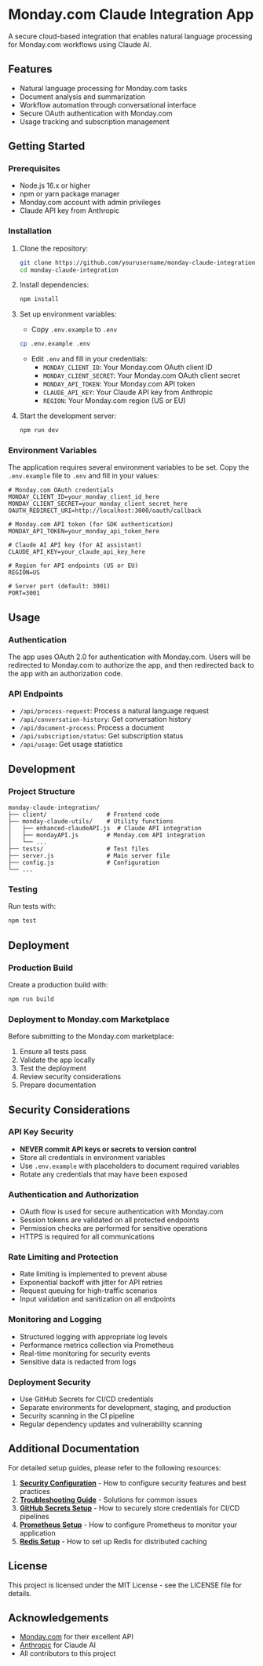 # Monday.com Claude Integration App

A secure cloud-based integration that enables natural language processing for Monday.com workflows using Claude AI.

## Features

- Natural language processing for Monday.com tasks
- Document analysis and summarization
- Workflow automation through conversational interface
- Secure OAuth authentication with Monday.com
- Usage tracking and subscription management

## Getting Started

### Prerequisites

- Node.js 16.x or higher
- npm or yarn package manager
- Monday.com account with admin privileges
- Claude API key from Anthropic

### Installation

1. Clone the repository:
   ```bash
   git clone https://github.com/yourusername/monday-claude-integration.git
   cd monday-claude-integration
   ```

2. Install dependencies:
   ```bash
   npm install
   ```

3. Set up environment variables:
   - Copy `.env.example` to `.env`
   ```bash
   cp .env.example .env
   ```
   - Edit `.env` and fill in your credentials:
     - `MONDAY_CLIENT_ID`: Your Monday.com OAuth client ID
     - `MONDAY_CLIENT_SECRET`: Your Monday.com OAuth client secret
     - `MONDAY_API_TOKEN`: Your Monday.com API token
     - `CLAUDE_API_KEY`: Your Claude API key from Anthropic
     - `REGION`: Your Monday.com region (US or EU)

4. Start the development server:
   ```bash
   npm run dev
   ```

### Environment Variables

The application requires several environment variables to be set. Copy the `.env.example` file to `.env` and fill in your values:

```
# Monday.com OAuth credentials
MONDAY_CLIENT_ID=your_monday_client_id_here
MONDAY_CLIENT_SECRET=your_monday_client_secret_here
OAUTH_REDIRECT_URI=http://localhost:3000/oauth/callback

# Monday.com API token (for SDK authentication)
MONDAY_API_TOKEN=your_monday_api_token_here

# Claude AI API key (for AI assistant)
CLAUDE_API_KEY=your_claude_api_key_here

# Region for API endpoints (US or EU)
REGION=US

# Server port (default: 3001)
PORT=3001
```

## Usage

### Authentication

The app uses OAuth 2.0 for authentication with Monday.com. Users will be redirected to Monday.com to authorize the app, and then redirected back to the app with an authorization code.

### API Endpoints

- `/api/process-request`: Process a natural language request
- `/api/conversation-history`: Get conversation history
- `/api/document-process`: Process a document
- `/api/subscription/status`: Get subscription status
- `/api/usage`: Get usage statistics

## Development

### Project Structure

```
monday-claude-integration/
├── client/                 # Frontend code
├── monday-claude-utils/    # Utility functions
│   ├── enhanced-claudeAPI.js  # Claude API integration
│   ├── mondayAPI.js        # Monday.com API integration
│   └── ...
├── tests/                  # Test files
├── server.js               # Main server file
├── config.js               # Configuration
└── ...
```

### Testing

Run tests with:

```bash
npm test
```

## Deployment

### Production Build

Create a production build with:

```bash
npm run build
```

### Deployment to Monday.com Marketplace

Before submitting to the Monday.com marketplace:

1. Ensure all tests pass
2. Validate the app locally
3. Test the deployment
4. Review security considerations
5. Prepare documentation

## Security Considerations

### API Key Security
- **NEVER commit API keys or secrets to version control**
- Store all credentials in environment variables
- Use `.env.example` with placeholders to document required variables
- Rotate any credentials that may have been exposed

### Authentication and Authorization
- OAuth flow is used for secure authentication with Monday.com
- Session tokens are validated on all protected endpoints
- Permission checks are performed for sensitive operations
- HTTPS is required for all communications

### Rate Limiting and Protection
- Rate limiting is implemented to prevent abuse
- Exponential backoff with jitter for API retries
- Request queuing for high-traffic scenarios
- Input validation and sanitization on all endpoints

### Monitoring and Logging
- Structured logging with appropriate log levels
- Performance metrics collection via Prometheus
- Real-time monitoring for security events
- Sensitive data is redacted from logs

### Deployment Security
- Use GitHub Secrets for CI/CD credentials
- Separate environments for development, staging, and production
- Security scanning in the CI pipeline
- Regular dependency updates and vulnerability scanning

## Additional Documentation

For detailed setup guides, please refer to the following resources:

1. **[Security Configuration](docs/SECURITY_CONFIGURATION.md)** - How to configure security features and best practices
2. **[Troubleshooting Guide](docs/TROUBLESHOOTING.md)** - Solutions for common issues
3. **[GitHub Secrets Setup](docs/GITHUB_SECRETS_SETUP.md)** - How to securely store credentials for CI/CD pipelines
4. **[Prometheus Setup](docs/PROMETHEUS_SETUP.md)** - How to configure Prometheus to monitor your application
5. **[Redis Setup](docs/REDIS_SETUP.md)** - How to set up Redis for distributed caching

## License

This project is licensed under the MIT License - see the LICENSE file for details.

## Acknowledgements

- [Monday.com](https://monday.com) for their excellent API
- [Anthropic](https://anthropic.com) for Claude AI
- All contributors to this project

